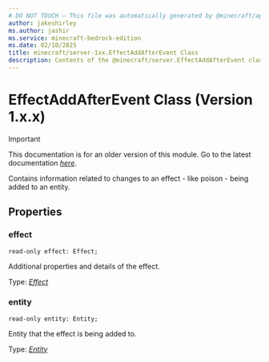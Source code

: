 ```yaml
---
# DO NOT TOUCH — This file was automatically generated by @minecraft/api-docs-generator, to report problems file an issue at https://github.com/Mojang/minecraft-scripting-libraries
author: jakeshirley
ms.author: jashir
ms.service: minecraft-bedrock-edition
ms.date: 02/10/2025
title: minecraft/server-1xx.EffectAddAfterEvent Class
description: Contents of the @minecraft/server.EffectAddAfterEvent class (Version 1.x.x).
---
```

# EffectAddAfterEvent Class (Version 1.x.x)

> [!IMPORTANT]
> This documentation is for an older version of this module. Go to the latest documentation [*here*](../../../scriptapi/minecraft/server/EffectAddAfterEvent.md).

Contains information related to changes to an effect - like poison - being added to an entity.

## Properties

### **effect**
`read-only effect: Effect;`

Additional properties and details of the effect.

Type: [*Effect*](Effect.md)

### **entity**
`read-only entity: Entity;`

Entity that the effect is being added to.

Type: [*Entity*](Entity.md)
